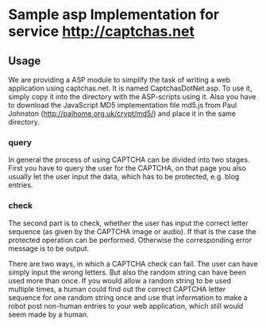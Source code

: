 # Sample asp Implementation for service http://captchas.net

## Usage
We are providing a ASP module to simplify the task of writing a web application using captchas.net. It is named CaptchasDotNet.asp. To use it, simply copy it into the directory with the ASP-scripts using it. Also you have to download the JavaScript MD5 implementation file md5.js from Paul Johnston (http://pajhome.org.uk/crypt/md5/) and place it in the same directory.

### query
In general the process of using CAPTCHA can be divided into two stages. First you have to query the user for the CAPTCHA, on that page you also usually let the user input the data, which has to be protected, e.g. blog entries.

### check
The second part is to check, whether the user has input the correct letter sequence (as given by the CAPTCHA image or audio). If that is the case the protected operation can be performed. Otherwise the corresponding error message is to be output.

There are two ways, in which a CAPTCHA check can fail. The user can have simply input the wrong letters. But also the random string can have been used more than once. If you would allow a random string to be used multiple times, a human could find out the correct CAPTCHA letter sequence for one random string once and use that information to make a robot post non-human entries to your web application, which still would seem made by a human.
